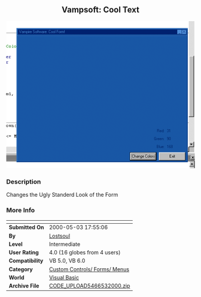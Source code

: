 ﻿<div align="center">

## Vampsoft: Cool Text

<img src="PIC2000531827374850.gif">
</div>

### Description

Changes the Ugly Standerd Look of the Form
 
### More Info
 


<span>             |<span>
---                |---
**Submitted On**   |2000-05-03 17:55:06
**By**             |[Lostsoul](https://github.com/Planet-Source-Code/PSCIndex/blob/master/ByAuthor/lostsoul.md)
**Level**          |Intermediate
**User Rating**    |4.0 (16 globes from 4 users)
**Compatibility**  |VB 5\.0, VB 6\.0
**Category**       |[Custom Controls/ Forms/  Menus](https://github.com/Planet-Source-Code/PSCIndex/blob/master/ByCategory/custom-controls-forms-menus__1-4.md)
**World**          |[Visual Basic](https://github.com/Planet-Source-Code/PSCIndex/blob/master/ByWorld/visual-basic.md)
**Archive File**   |[CODE\_UPLOAD5466532000\.zip](https://github.com/Planet-Source-Code/lostsoul-vampsoft-cool-text__1-7823/archive/master.zip)








